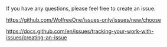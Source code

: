 If you have any questions, please feel free to create an issue.

https://github.com/WolfreeOne/issues-only/issues/new/choose

https://docs.github.com/en/issues/tracking-your-work-with-issues/creating-an-issue
